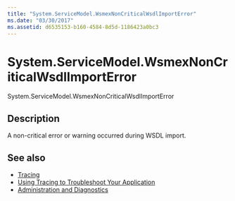 ```yaml
---
title: "System.ServiceModel.WsmexNonCriticalWsdlImportError"
ms.date: "03/30/2017"
ms.assetid: d6535153-b160-4584-8d5d-1186423a0bc3
---
```

# System.ServiceModel.WsmexNonCriticalWsdlImportError
System.ServiceModel.WsmexNonCriticalWsdlImportError  
  
## Description  
 A non-critical error or warning occurred during WSDL import.  
  
## See also

- [Tracing](../../../../../docs/framework/wcf/diagnostics/tracing/index.md)
- [Using Tracing to Troubleshoot Your Application](../../../../../docs/framework/wcf/diagnostics/tracing/using-tracing-to-troubleshoot-your-application.md)
- [Administration and Diagnostics](../../../../../docs/framework/wcf/diagnostics/index.md)
